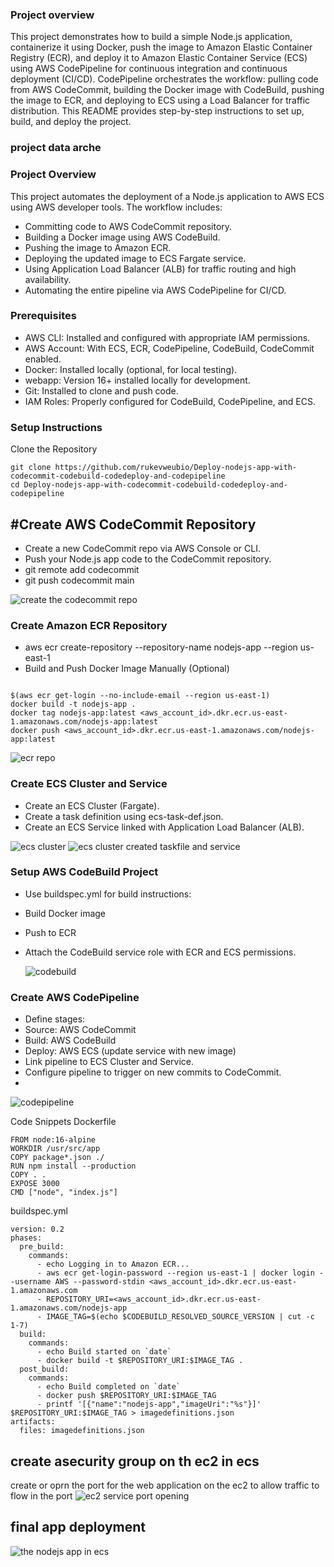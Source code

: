 ### Project overview
This project demonstrates how to build a simple Node.js application, containerize it using Docker, push the image to Amazon Elastic Container Registry (ECR), and deploy it to Amazon Elastic Container Service (ECS) using AWS CodePipeline for continuous integration and continuous deployment (CI/CD). CodePipeline orchestrates the workflow: pulling code from AWS CodeCommit, building the Docker image with CodeBuild, pushing the image to ECR, and deploying to ECS using a Load Balancer for traffic distribution. This README provides step-by-step instructions to set up, build, and deploy the project.

### project data arche


### Project Overview
This project automates the deployment of a Node.js application to AWS ECS using AWS developer tools. The workflow includes:
- Committing code to AWS CodeCommit repository.
- Building a Docker image using AWS CodeBuild.
- Pushing the image to Amazon ECR.
- Deploying the updated image to ECS Fargate service.
- Using Application Load Balancer (ALB) for traffic routing and high availability.
- Automating the entire pipeline via AWS CodePipeline for CI/CD.

### Prerequisites
- AWS CLI: Installed and configured with appropriate IAM permissions.
- AWS Account: With ECS, ECR, CodePipeline, CodeBuild, CodeCommit enabled.
- Docker: Installed locally (optional, for local testing).
- webapp: Version 16+ installed locally for development.
- Git: Installed to clone and push code.
- IAM Roles: Properly configured for CodeBuild, CodePipeline, and ECS.

### Setup Instructions
Clone the Repository
```
git clone https://github.com/rukevweubio/Deploy-nodejs-app-with-codecommit-codebuild-codedeploy-and-codepipeline
cd Deploy-nodejs-app-with-codecommit-codebuild-codedeploy-and-codepipeline

```

## #Create AWS CodeCommit Repository
- Create a new CodeCommit repo via AWS Console or CLI.
- Push your Node.js app code to the CodeCommit repository.
- git remote add codecommit <CodeCommit-repo-URL>
- git push codecommit main

![create the codecommit repo](https://github.com/rukevweubio/Deploy-nodejs-app-with-codecommit-codebuild-codedeploy-and-codepipeline/blob/main/screenshoot/Screenshot%20(1355).png)
  
### Create Amazon ECR Repository
- aws ecr create-repository --repository-name nodejs-app --region us-east-1
- Build and Push Docker Image Manually (Optional)

```

$(aws ecr get-login --no-include-email --region us-east-1)
docker build -t nodejs-app .
docker tag nodejs-app:latest <aws_account_id>.dkr.ecr.us-east-1.amazonaws.com/nodejs-app:latest
docker push <aws_account_id>.dkr.ecr.us-east-1.amazonaws.com/nodejs-app:latest
```
![ ecr repo](https://github.com/rukevweubio/Deploy-nodejs-app-with-codecommit-codebuild-codedeploy-and-codepipeline/blob/main/screenshoot/Screenshot%20(1359).png)

### Create ECS Cluster and Service
- Create an ECS Cluster (Fargate).
- Create a task definition using ecs-task-def.json.
- Create an ECS Service linked with Application Load Balancer (ALB).

![ecs cluster](https://github.com/rukevweubio/Deploy-nodejs-app-with-codecommit-codebuild-codedeploy-and-codepipeline/blob/main/screenshoot/Screenshot%20(1361).png)
![ecs cluster created taskfile and service](https://github.com/rukevweubio/Deploy-nodejs-app-with-codecommit-codebuild-codedeploy-and-codepipeline/blob/main/screenshoot/Screenshot%20(1365).png)

### Setup AWS CodeBuild Project
- Use buildspec.yml for build instructions:
- Build Docker image
- Push to ECR
- Attach the CodeBuild service role with ECR and ECS permissions.

  ![codebuild](https://github.com/rukevweubio/Deploy-nodejs-app-with-codecommit-codebuild-codedeploy-and-codepipeline/blob/main/screenshoot/Screenshot%20(1360).png)

### Create AWS CodePipeline
- Define stages:
- Source: AWS CodeCommit
- Build: AWS CodeBuild
- Deploy: AWS ECS (update service with new image)
- Link pipeline to ECS Cluster and Service.
- Configure pipeline to trigger on new commits to CodeCommit.
- 
![codepipeline](https://github.com/rukevweubio/Deploy-nodejs-app-with-codecommit-codebuild-codedeploy-and-codepipeline/blob/main/screenshoot/Screenshot%20(1362).png)

Code Snippets
Dockerfile
```
FROM node:16-alpine
WORKDIR /usr/src/app
COPY package*.json ./
RUN npm install --production
COPY . .
EXPOSE 3000
CMD ["node", "index.js"]
```
buildspec.yml
```
version: 0.2
phases:
  pre_build:
    commands:
      - echo Logging in to Amazon ECR...
      - aws ecr get-login-password --region us-east-1 | docker login --username AWS --password-stdin <aws_account_id>.dkr.ecr.us-east-1.amazonaws.com
      - REPOSITORY_URI=<aws_account_id>.dkr.ecr.us-east-1.amazonaws.com/nodejs-app
      - IMAGE_TAG=$(echo $CODEBUILD_RESOLVED_SOURCE_VERSION | cut -c 1-7)
  build:
    commands:
      - echo Build started on `date`
      - docker build -t $REPOSITORY_URI:$IMAGE_TAG .
  post_build:
    commands:
      - echo Build completed on `date`
      - docker push $REPOSITORY_URI:$IMAGE_TAG
      - printf '[{"name":"nodejs-app","imageUri":"%s"}]' $REPOSITORY_URI:$IMAGE_TAG > imagedefinitions.json
artifacts:
  files: imagedefinitions.json
```
## create asecurity group on th ec2 in ecs
 create or oprn the port for the web application  on the ec2 to allow traffic to flow in the port 
 ![ec2 service port opening](https://github.com/rukevweubio/Deploy-nodejs-app-with-codecommit-codebuild-codedeploy-and-codepipeline/blob/main/screenshoot/Screenshot%20(1358).png)
 
## final app deployment
![the nodejs app in ecs](https://github.com/rukevweubio/Deploy-nodejs-app-with-codecommit-codebuild-codedeploy-and-codepipeline/blob/main/screenshoot/Screenshot%20(1370).png)
